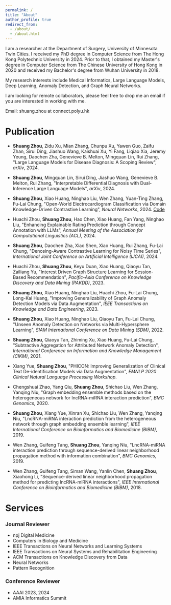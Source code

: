 ```yaml
---
permalink: /
title: "About"
author_profile: true
redirect_from: 
  - /about/
  - /about.html
---
```


I am a researcher at the Department of Surgery, University of Minnesota Twin Cities. I received my PhD degree in Computer Science from The Hong Kong Polytechnic University in 2024. Prior to that, I obtained my Master's degree in Computer Science from The Chinese University of Hong Kong in 2020 and received my Bachelor's degree from Wuhan University in 2018.


My research interests include Medical Informatics, Large Language Models, Deep Learning, Anomaly Detection, and Graph Neural Networks.


I am looking for remote collaborators, please feel free to drop me an email if you are interested in working with me.

Email: shuang.zhou at connect.polyu.hk


# Publication

- **Shuang Zhou**, Zidu Xu, Mian Zhang, Chunpu Xu, Yawen Guo, Zaifu Zhan, Sirui Ding, Jiashuo Wang, Kaishuai Xu, Yi Fang, Liqiao Xia, Jeremy Yeung, Daochen Zha, Genevieve B. Melton, Mingquan Lin, Rui Zhang, "Large Language Models for Disease Diagnosis: A Scoping Review", *arXiv*, 2024.
  
- **Shuang Zhou**, Mingquan Lin, Sirui Ding, Jiashuo Wang, Genevieve B. Melton, Rui Zhang, "Interpretable Differential Diagnosis with Dual-Inference Large Language Models", *arXiv*, 2024.
  
- **Shuang Zhou**, Xiao Huang, Ninghao Liu, Wen Zhang, Yuan-Ting Zhang, Fu-Lai Chung, "Open-World Electrocardiogram Classification via Domain Knowledge-Driven Contrastive Learning", *Neural Networks*, 2024. [Code](https://github.com/betterzhou/Open_World_ECG_Classification)
  
- Huachi Zhou, **Shuang Zhou**, Hao Chen, Xiao Huang, Fan Yang, Ninghao Liu, "Enhancing Explainable Rating Prediction through Concept Annotation with LLMs", *Annual Meeting of the Association for Computational Linguistics (ACL)*, 2024.
  
- **Shuang Zhou**, Daochen Zha, Xiao Shen, Xiao Huang, Rui Zhang, Fu-Lai Chung, "Denosing-Aware Contrastive Learning for Noisy Time Series", *International Joint Conference on Artificial Intelligence (IJCAI)*, 2024.
  
- Huachi Zhou, **Shuang Zhou**, Keyu Duan, Xiao Huang, Qiaoyu Tan, Zailiang Yu, "Interest Driven Graph Structure Learning for Session-Based Recommendation", *Pacific-Asia Conference on Knowledge Discovery and Data Mining (PAKDD)*, 2023.
  
- **Shuang Zhou**, Xiao Huang, Ninghao Liu, Huachi Zhou, Fu-Lai Chung, Long-Kai Huang, "Improving Generalizability of Graph Anomaly Detection Models via Data Augmentation", *IEEE Transactions on Knowledge and Data Engineering*, 2023.
  
- **Shuang Zhou**, Xiao Huang, Ninghao Liu, Qiaoyu Tan, Fu-Lai Chung, "Unseen Anomaly Detection on Networks via Multi-Hypersphere Learning", *SIAM International Conference on Data Mining (SDM)*, 2022.
  
- **Shuang Zhou**, Qiaoyu Tan, Zhiming Xu, Xiao Huang, Fu-Lai Chung, "Subtractive Aggregation for Attributed Network Anomaly Detection", *International Conference on Information and Knowledge Management (CIKM)*, 2021.
  
- Xiang Yue, **Shuang Zhou**, "PHICON: Improving Generalization of Clinical Text De-identification Models via Data Augmentation", *EMNLP 2020 Clinical Natural Language Processing Workshop*.
  
- Chengshuai Zhao, Yang Qiu, **Shuang Zhou**, Shichao Liu, Wen Zhang, Yanqing Niu, "Graph embedding ensemble methods based on the heterogeneous network for lncRNA-miRNA interaction prediction", *BMC Genomics*, 2020.
  
- **Shuang Zhou**, Xiang Yue, Xinran Xu, Shichao Liu, Wen Zhang, Yanqing Niu, "LncRNA-miRNA interaction prediction from the heterogeneous network through graph embedding ensemble learning", *IEEE International Conference on Bioinformatics and Biomedicine (BIBM)*, 2019.
  
- Wen Zhang, Guifeng Tang, **Shuang Zhou**, Yanqing Niu, "LncRNA-miRNA interaction prediction through sequence-derived linear neighborhood propagation method with information combination", *BMC Genomics*, 2019.
  
- Wen Zhang, Guifeng Tang, Siman Wang, Yanlin Chen, **Shuang Zhou**, Xiaohong Li, "Sequence-derived linear neighborhood propagation method for predicting lncRNA-miRNA interactions", *IEEE International Conference on Bioinformatics and Biomedicine (BIBM)*, 2018.



# Services

### Journal Reviewer

- npj Digital Medicine
- Computers in Biology and Medicine
- IEEE Transactions on Neural Networks and Learning Systems
- IEEE Transactions on Neural Systems and Rehabilitation Engineering
- ACM Transactions on Knowledge Discovery from Data
- Neural Networks
- Pattern Recognition


### Conference Reviewer

- AAAI 2023, 2024
- AMIA Informatics Summit


